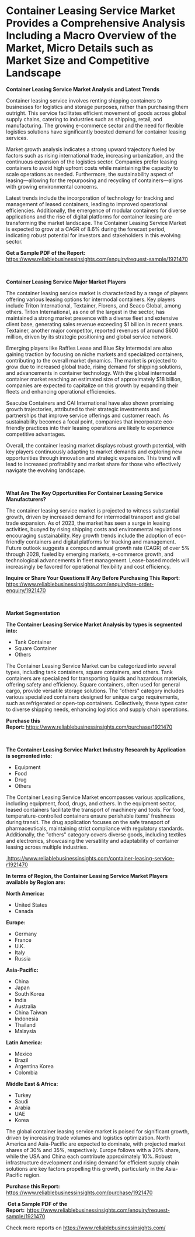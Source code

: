 <p><h1>Container Leasing Service Market Provides a Comprehensive Analysis Including a Macro Overview of the Market, Micro Details such as Market Size and Competitive Landscape</h1></p><p><strong>Container Leasing Service Market Analysis and Latest Trends</strong></p>
<p><p>Container leasing service involves renting shipping containers to businesses for logistics and storage purposes, rather than purchasing them outright. This service facilitates efficient movement of goods across global supply chains, catering to industries such as shipping, retail, and manufacturing. The growing e-commerce sector and the need for flexible logistics solutions have significantly boosted demand for container leasing services.</p><p>Market growth analysis indicates a strong upward trajectory fueled by factors such as rising international trade, increasing urbanization, and the continuous expansion of the logistics sector. Companies prefer leasing containers to avoid high upfront costs while maintaining the capacity to scale operations as needed. Furthermore, the sustainability aspect of leasing—allowing for the repurposing and recycling of containers—aligns with growing environmental concerns.</p><p>Latest trends include the incorporation of technology for tracking and management of leased containers, leading to improved operational efficiencies. Additionally, the emergence of modular containers for diverse applications and the rise of digital platforms for container leasing are transforming the market landscape. The Container Leasing Service Market is expected to grow at a CAGR of 8.6% during the forecast period, indicating robust potential for investors and stakeholders in this evolving sector.</p></p>
<p><strong>Get a Sample PDF of the Report:&nbsp;</strong> <a href="https://www.reliablebusinessinsights.com/enquiry/request-sample/1921470?utm_campaign=2279&utm_medium=2&utm_source=Github&utm_content=ia&utm_term=10032025&utm_id=container-leasing-service">https://www.reliablebusinessinsights.com/enquiry/request-sample/1921470</a></p>
<p>&nbsp;</p>
<p><strong>Container Leasing Service Major Market Players</strong></p>
<p><p>The container leasing service market is characterized by a range of players offering various leasing options for intermodal containers. Key players include Triton International, Textainer, Florens, and Seaco Global, among others. Triton International, as one of the largest in the sector, has maintained a strong market presence with a diverse fleet and extensive client base, generating sales revenue exceeding $1 billion in recent years. Textainer, another major competitor, reported revenues of around $600 million, driven by its strategic positioning and global service network.</p><p>Emerging players like Raffles Lease and Blue Sky Intermodal are also gaining traction by focusing on niche markets and specialized containers, contributing to the overall market dynamics. The market is projected to grow due to increased global trade, rising demand for shipping solutions, and advancements in container technology. With the global intermodal container market reaching an estimated size of approximately $18 billion, companies are expected to capitalize on this growth by expanding their fleets and enhancing operational efficiencies.</p><p>Seacube Containers and CAI International have also shown promising growth trajectories, attributed to their strategic investments and partnerships that improve service offerings and customer reach. As sustainability becomes a focal point, companies that incorporate eco-friendly practices into their leasing operations are likely to experience competitive advantages.</p><p>Overall, the container leasing market displays robust growth potential, with key players continuously adapting to market demands and exploring new opportunities through innovation and strategic expansion. This trend will lead to increased profitability and market share for those who effectively navigate the evolving landscape.</p></p>
<p>&nbsp;</p>
<p><strong>What Are The Key Opportunities For Container Leasing Service Manufacturers?</strong></p>
<p><p>The container leasing service market is projected to witness substantial growth, driven by increased demand for intermodal transport and global trade expansion. As of 2023, the market has seen a surge in leasing activities, buoyed by rising shipping costs and environmental regulations encouraging sustainability. Key growth trends include the adoption of eco-friendly containers and digital platforms for tracking and management. Future outlook suggests a compound annual growth rate (CAGR) of over 5% through 2028, fueled by emerging markets, e-commerce growth, and technological advancements in fleet management. Lease-based models will increasingly be favored for operational flexibility and cost efficiency.</p></p>
<p><strong>Inquire or Share Your Questions If Any Before Purchasing This Report:</strong> <a href="https://www.reliablebusinessinsights.com/enquiry/pre-order-enquiry/1921470?utm_campaign=2279&utm_medium=2&utm_source=Github&utm_content=ia&utm_term=10032025&utm_id=container-leasing-service">https://www.reliablebusinessinsights.com/enquiry/pre-order-enquiry/1921470</a></p>
<p>&nbsp;</p>
<p><strong>Market Segmentation</strong></p>
<p><strong>The Container Leasing Service Market Analysis by types is segmented into:</strong></p>
<p><ul><li>Tank Container</li><li>Square Container</li><li>Others</li></ul></p>
<p><p>The Container Leasing Service Market can be categorized into several types, including tank containers, square containers, and others. Tank containers are specialized for transporting liquids and hazardous materials, offering safety and efficiency. Square containers, often used for general cargo, provide versatile storage solutions. The "others" category includes various specialized containers designed for unique cargo requirements, such as refrigerated or open-top containers. Collectively, these types cater to diverse shipping needs, enhancing logistics and supply chain operations.</p></p>
<p><strong>Purchase this Report:&nbsp;</strong><a href="https://www.reliablebusinessinsights.com/purchase/1921470?utm_campaign=2279&utm_medium=2&utm_source=Github&utm_content=ia&utm_term=10032025&utm_id=container-leasing-service">https://www.reliablebusinessinsights.com/purchase/1921470</a></p>
<p>&nbsp;</p>
<p><strong>The Container Leasing Service Market Industry Research by Application is segmented into:</strong></p>
<p><ul><li>Equipment</li><li>Food</li><li>Drug</li><li>Others</li></ul></p>
<p><p>The Container Leasing Service Market encompasses various applications, including equipment, food, drugs, and others. In the equipment sector, leased containers facilitate the transport of machinery and tools. For food, temperature-controlled containers ensure perishable items' freshness during transit. The drug application focuses on the safe transport of pharmaceuticals, maintaining strict compliance with regulatory standards. Additionally, the "others" category covers diverse goods, including textiles and electronics, showcasing the versatility and adaptability of container leasing across multiple industries.</p></p>
<p><a href="https://www.reliablebusinessinsights.com/container-leasing-service-r1921470?utm_campaign=2279&utm_medium=2&utm_source=Github&utm_content=ia&utm_term=10032025&utm_id=container-leasing-service">&nbsp;https://www.reliablebusinessinsights.com/container-leasing-service-r1921470</a></p>
<p><strong>In terms of Region, the Container Leasing Service Market Players available by Region are:</strong></p>
<p>
    <p> <strong> North America: </strong>
        <ul>
            <li>United States</li>
            <li>Canada</li>
        </ul>
        </p> 
    <p> <strong> Europe: </strong>
        <ul>
            <li>Germany</li>
            <li>France</li>
            <li>U.K.</li>
            <li>Italy</li>
            <li>Russia</li>
        </ul>
        </p> 
    <p> <strong> Asia-Pacific: </strong>
        <ul>
            <li>China</li>
            <li>Japan</li>
            <li>South Korea</li>
            <li>India</li>
            <li>Australia</li>
            <li>China Taiwan</li>
            <li>Indonesia</li>
            <li>Thailand</li>
            <li>Malaysia</li>
        </ul>
        </p> 
    <p> <strong> Latin America: </strong>
        <ul>
            <li>Mexico</li>
            <li>Brazil</li>
            <li>Argentina Korea</li>
            <li>Colombia</li>
        </ul>
        </p> 
    <p> <strong> Middle East & Africa: </strong>
        <ul>
            <li>Turkey</li>
            <li>Saudi</li>
            <li>Arabia</li>
            <li>UAE</li>
            <li>Korea</li>
        </ul>
    </p>
    </p>
<p><p>The global container leasing service market is poised for significant growth, driven by increasing trade volumes and logistics optimization. North America and Asia-Pacific are expected to dominate, with projected market shares of 30% and 35%, respectively. Europe follows with a 20% share, while the USA and China each contribute approximately 10%. Robust infrastructure development and rising demand for efficient supply chain solutions are key factors propelling this growth, particularly in the Asia-Pacific region.</p></p>
<p><strong>Purchase this Report: </strong><a href="https://www.reliablebusinessinsights.com/purchase/1921470?utm_campaign=2279&utm_medium=2&utm_source=Github&utm_content=ia&utm_term=10032025&utm_id=container-leasing-service">https://www.reliablebusinessinsights.com/purchase/1921470</a></p>
<p>&nbsp;<strong>Get a Sample PDF of the Report:&nbsp;&nbsp;</strong><a href="https://www.reliablebusinessinsights.com/enquiry/request-sample/1921470?utm_campaign=2279&utm_medium=2&utm_source=Github&utm_content=ia&utm_term=10032025&utm_id=container-leasing-service">https://www.reliablebusinessinsights.com/enquiry/request-sample/1921470</a></p>
<p><strong></strong></p>
<p>Check more reports on <a href="https://www.reliablebusinessinsights.com/?utm_campaign=2279&utm_medium=2&utm_source=Github&utm_content=ia&utm_term=10032025&utm_id=container-leasing-service">https://www.reliablebusinessinsights.com/</a></p>